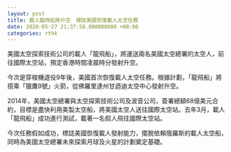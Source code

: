 ```yaml
---
layout: post
title: 載人龍飛船將升空　標誌美國恢復載人太空任務
date: 2020-05-27 21:37:58.000000000 +08:00
categories: rthk
---
```


美國太空探索技術公司的載人「龍飛船」，將運送兩名美國太空總署的太空人，前往國際太空站，預定香港時間凌晨時分發射升空。

今次是穿梭機退役9年後，美國首次恢復載人太空任務。根據計劃，「龍飛船」將搭乘「獵鷹9號」火箭，從佛羅里達州甘迺迪太空中心發射升空。

2014年，美國太空總署與太空探索技術公司及波音公司，簽署總額68億美元合約，目標是盡快利用美製太空船，將美國太空人送往國際太空站。去年3月，載人「龍飛船」成功進行測試，載著一名假人飛往國際太空站。

今次任務假如成功，標誌美國恢復載人發射能力，擺脫依賴俄羅斯的載人太空船，同時為美國太空總署未來探索月球及火星的計劃奠定基礎。
